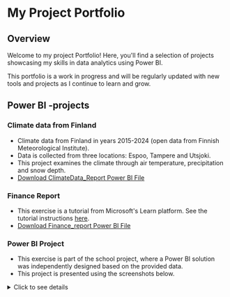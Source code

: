 # My Project Portfolio

## Overview
Welcome to my project Portfolio! 
Here, you'll find a selection of projects showcasing my skills in data analytics using Power BI. 

This portfolio is a work in progress and will be regularly updated with new tools and projects as I continue to learn and grow.



## Power BI -projects

### Climate data from Finland
- Climate data from Finland in years 2015-2024 (open data from Finnish Meteorological Institute).
- Data is collected from three locations: Espoo, Tampere and Utsjoki.
- This project examines the climate through air temperature, precipitation and snow depth.
- [Download ClimateData_Report Power BI File](ClimateData_Report.pbix)
  

### Finance Report
- This exercise is a tutorial from Microsoft's Learn platform. See the tutorial instructions [here](https://learn.microsoft.com/en-us/power-bi/create-reports/desktop-excel-stunning-report).
- [Download Finance_report Power BI File](Finance_report_practise.pbix)
  
  
### Power BI Project
- This exercise is part of the school project, where a Power BI solution was independently designed based on the provided data.
- This project is presented using the screenshots below.
<details>
  <summary>Click to see details</summary>

  Main Page:
  ![Main Page](project_images/project_main_page.png)

  Inventory Balance:
  ![Inventory Balance](project_images/project_inventory_balance.png)

  Inventory Top 10 values:
  ![Inventory Top 10 values](project_images/project_inventory_value_topvalues.png)

  Orders & Quotes:
  ![Orders & Quotes](project_images/project_orders_quotes.png)
  
  Orders by Products:
  ![Orders by Products](project_images/project_orders_by_products.png)

  Orders and Quotes by Time:
  ![Orders and Quotes by Time](project_images/project_orders_quotes_by_time.png)

</details>
